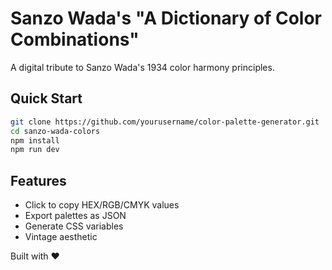 # Sanzo Wada's "A Dictionary of Color Combinations"

A digital tribute to Sanzo Wada's 1934 color harmony principles.

## Quick Start

```bash
git clone https://github.com/yourusername/color-palette-generator.git
cd sanzo-wada-colors
npm install
npm run dev
```

## Features
- Click to copy HEX/RGB/CMYK values
- Export palettes as JSON
- Generate CSS variables
- Vintage aesthetic

Built with ❤️
